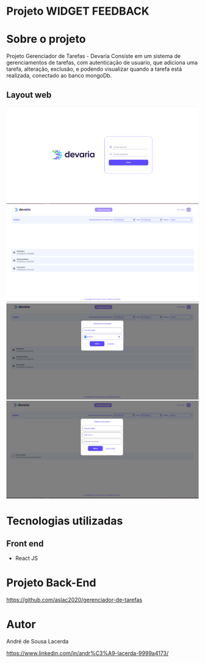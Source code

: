# Projeto WIDGET FEEDBACK

# Sobre o projeto

Projeto Gerenciador de Tarefas - Devaria
Consiste em um sistema de gerenciamentos de tarefas, com autenticação de usuario, que adiciona uma tarefa, alteração, exclusão, e podendo visualizar quando a tarefa está realizada, conectado ao banco mongoDb.

## Layout web
![Web 1](https://github.com/aslac2020/imagespublicacao/blob/main/assets/images/Sites/login.PNG)
![Web 1](https://github.com/aslac2020/imagespublicacao/blob/main/assets/images/Sites/home.PNG)
![Web 1](https://github.com/aslac2020/imagespublicacao/blob/main/assets/images/Sites/adicionar.PNG)
![Web 1](https://github.com/aslac2020/imagespublicacao/blob/main/assets/images/Sites/alterar.PNG)


# Tecnologias utilizadas

## Front end 
- React JS

# Projeto Back-End
https://github.com/aslac2020/gerenciador-de-tarefas

# Autor

André de Sousa Lacerda

https://www.linkedin.com/in/andr%C3%A9-lacerda-9999a4173/

